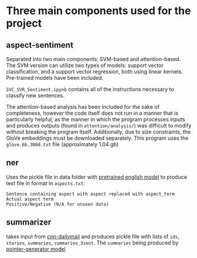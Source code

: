# Three main components used for the project

## aspect-sentiment

Separated into two main components: SVM-based and attention-based. The SVM version can utilize two types of models: support vector classification, and a support vector regression, both using linear kernels. Pre-trained models have been included.

`SVC_SVR_Sentiment.ipynb` contains all of the instructions necessary to classify new sentences.


The attention-based analysis has been included for the sake of completeness, however the code itself does not run in a manner that is particularly helpful, as the manner in which the program processes inputs and produces outputs (found in `attention/analysis/`) was difficult to modify without breaking the program itself. Additionally, due to size constraints, the GloVe embeddings must be downloaded separately. This program uses the `glove.6b.300d.txt` file (approximately 1.04 gb)



## ner

Uses the pickle file in data folder with [pretrained english model](https://github.com/glample/tagger) to produce text file in format in `aspects.txt`:
```
Sentence containing aspect with aspect replaced with aspect_term
Actual aspect term
Positive/Negative (N/A for unseen data)
```

## summarizer

takes input from [cnn-dailymail](https://github.com/becxer/cnn-dailymail/) and produces pickle file with lists of `ids`, `stories`, `summaries`, `summaries_3sent`. The `summaries` being produced by [pointer-generator model](https://github.com/becxer/pointer-generator/)
